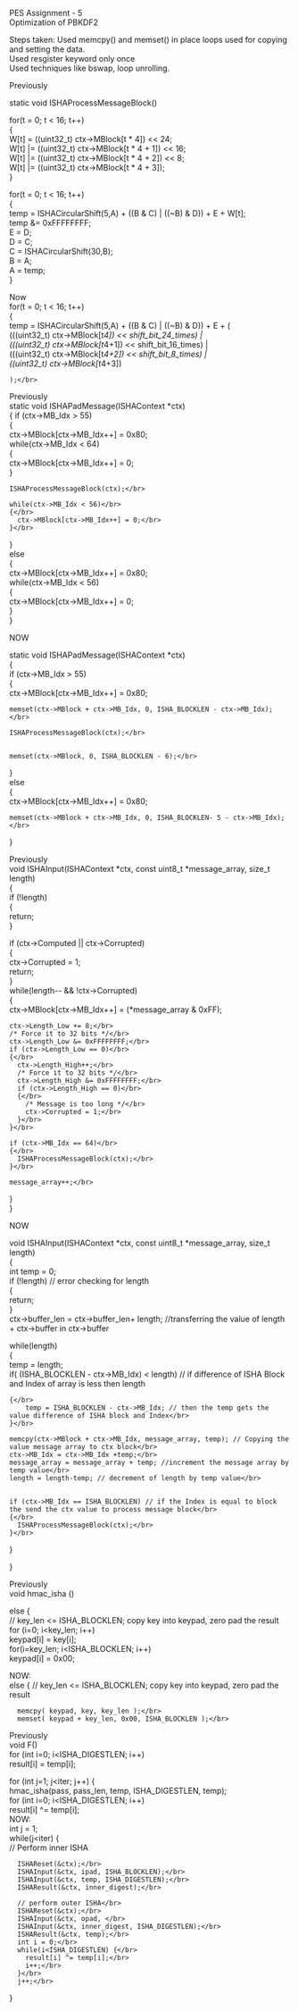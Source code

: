 PES Assignment - 5 </br>
Optimization of PBKDF2</br>

Steps taken:
Used memcpy() and memset() in place loops used for copying and setting the data.</br>
Used resgister keyword only once</br>
Used techniques like bswap, loop unrolling.</br>


Previously</br>

static void ISHAProcessMessageBlock()</br>

for(t = 0; t < 16; t++)</br>
  {</br>
    W[t] = ((uint32_t) ctx->MBlock[t * 4]) << 24;</br>
    W[t] |= ((uint32_t) ctx->MBlock[t * 4 + 1]) << 16;</br>
    W[t] |= ((uint32_t) ctx->MBlock[t * 4 + 2]) << 8;</br>
    W[t] |= ((uint32_t) ctx->MBlock[t * 4 + 3]);</br>
  }</br>

  for(t = 0; t < 16; t++)</br>
  {</br>
    temp = ISHACircularShift(5,A) + ((B & C) | ((~B) & D)) + E + W[t];</br>
    temp &= 0xFFFFFFFF;</br>
    E = D;</br>
    D = C;</br>
    C = ISHACircularShift(30,B);</br>
    B = A;</br>
    A = temp;</br>
  }</br>

Now</br>
for(t = 0; t < 16; t++)</br>
  {</br>
    temp = ISHACircularShift(5,A) + ((B & C) | ((~B) & D)) + E + (</br>
    		(((uint32_t) ctx->MBlock[t*4]) << shift_bit_24_times) |</br>
    		(((uint32_t) ctx->MBlock[t*4+1]) << shift_bit_16_times) |</br>
    		(((uint32_t) ctx->MBlock[t*4+2]) << shift_bit_8_times) |</br>
			 ((uint32_t) ctx->MBlock[t*4+3])</br>

    );</br>

Previously</br>
static void ISHAPadMessage(ISHAContext *ctx)</br>
{
  if (ctx->MB_Idx > 55)</br>
  {</br>
    ctx->MBlock[ctx->MB_Idx++] = 0x80;</br>
    while(ctx->MB_Idx < 64)</br>
    {</br>
      ctx->MBlock[ctx->MB_Idx++] = 0;</br>
    }</br>

    ISHAProcessMessageBlock(ctx);</br>

    while(ctx->MB_Idx < 56)</br>
    {</br>
      ctx->MBlock[ctx->MB_Idx++] = 0;</br>
    }</br>
  }</br>
  else</br>
  {</br>
    ctx->MBlock[ctx->MB_Idx++] = 0x80;</br>
    while(ctx->MB_Idx < 56)</br>
    {</br>
      ctx->MBlock[ctx->MB_Idx++] = 0;</br>
    }</br>
  }</br>

NOW </br>

static void ISHAPadMessage(ISHAContext *ctx)</br>
{</br>
  if (ctx->MB_Idx > 55)</br>
  {</br>
    ctx->MBlock[ctx->MB_Idx++] = 0x80;</br>

    memset(ctx->MBlock + ctx->MB_Idx, 0, ISHA_BLOCKLEN - ctx->MB_Idx);</br>

    ISHAProcessMessageBlock(ctx);</br>


    memset(ctx->MBlock, 0, ISHA_BLOCKLEN - 6);</br>
  }</br>
  else</br>
  {</br>
    ctx->MBlock[ctx->MB_Idx++] = 0x80;</br>

    memset(ctx->MBlock + ctx->MB_Idx, 0, ISHA_BLOCKLEN- 5 - ctx->MB_Idx);</br>
  }</br>


Previously </br>
void ISHAInput(ISHAContext *ctx, const uint8_t *message_array, size_t length)</br>
{</br>
  if (!length)</br>
  {</br>
    return;</br>
  }</br>

  if (ctx->Computed || ctx->Corrupted)</br>
  {</br>
    ctx->Corrupted = 1;</br>
    return;</br>
  }
</br>
  while(length-- && !ctx->Corrupted)</br>
  {</br>
    ctx->MBlock[ctx->MB_Idx++] = (*message_array & 0xFF);</br>

    ctx->Length_Low += 8;</br>
    /* Force it to 32 bits */</br>
    ctx->Length_Low &= 0xFFFFFFFF;</br>
    if (ctx->Length_Low == 0)</br>
    {</br>
      ctx->Length_High++;</br>
      /* Force it to 32 bits */</br>
      ctx->Length_High &= 0xFFFFFFFF;</br>
      if (ctx->Length_High == 0)</br>
      {</br>
        /* Message is too long */</br>
        ctx->Corrupted = 1;</br>
      }</br>
    }</br>

    if (ctx->MB_Idx == 64)</br>
    {</br>
      ISHAProcessMessageBlock(ctx);</br>
    }</br>

    message_array++;</br>
  }</br>
}</br>

NOW</br>

void ISHAInput(ISHAContext *ctx, const uint8_t *message_array, size_t length)</br>
{</br>
  int temp = 0;</br>
  if (!length) // error checking for length</br>
  {</br>
    return;</br>
  }
</br>
  ctx->buffer_len = ctx->buffer_len+ length; //transferring the value of length + ctx->buffer in ctx->buffer</br>

  while(length)</br>
  {</br>
	  temp = length;</br>
	if( (ISHA_BLOCKLEN - ctx->MB_Idx) < length) // if difference of ISHA Block and Index of array is less then length</br>

	{</br>
		temp = ISHA_BLOCKLEN - ctx->MB_Idx; // then the temp gets the value difference of ISHA block and Index</br>
	}</br>

	memcpy(ctx->MBlock + ctx->MB_Idx, message_array, temp); // Copying the value message array to ctx block</br>
	ctx->MB_Idx = ctx->MB_Idx +temp;</br>
	message_array = message_array + temp; //increment the message array by temp value</br>
	length = length-temp; // decrement of length by temp value</br>


    if (ctx->MB_Idx == ISHA_BLOCKLEN) // if the Index is equal to block the send the ctx value to process message block</br>
    {</br>
      ISHAProcessMessageBlock(ctx);</br>
    }</br>
  }</br>

}</br>


Previously</br>
void hmac_isha ()</br>

else {</br>
    // key_len <= ISHA_BLOCKLEN; copy key into keypad, zero pad the result</br>
    for (i=0; i<key_len; i++)</br>
      keypad[i] = key[i];</br>
    for(i=key_len; i<ISHA_BLOCKLEN; i++)</br>
      keypad[i] = 0x00;</br>

NOW:</br>
else {
    // key_len <= ISHA_BLOCKLEN; copy key into keypad, zero pad the result</br>
	  
	  memcpy( keypad, key, key_len );</br>
	  memset( keypad + key_len, 0x00, ISHA_BLOCKLEN );</br>

Previously</br>
void F()</br>
for (int i=0; i<ISHA_DIGESTLEN; i++)</br>
    result[i] = temp[i];</br>

  for (int j=1; j<iter; j++) {</br>
    hmac_isha(pass, pass_len, temp, ISHA_DIGESTLEN, temp);</br>
    for (int i=0; i<ISHA_DIGESTLEN; i++)</br>
      result[i] ^= temp[i];</br>
NOW:</br>
int j = 1;</br>
  while(j<iter) {</br>
	  // Perform inner ISHA</br>
	
	  ISHAReset(&ctx);</br>
	  ISHAInput(&ctx, ipad, ISHA_BLOCKLEN);</br>
	  ISHAInput(&ctx, temp, ISHA_DIGESTLEN);</br>
	  ISHAResult(&ctx, inner_digest);</br>

	  // perform outer ISHA</br>
	  ISHAReset(&ctx);</br>
	  ISHAInput(&ctx, opad, </br>
	  ISHAInput(&ctx, inner_digest, ISHA_DIGESTLEN);</br>
	  ISHAResult(&ctx, temp);</br>
	  int i = 0;</br>
	  while(i<ISHA_DIGESTLEN) {</br>
		result[i] ^= temp[i];</br>
		i++;</br>
	  }</br>
	  j++;</br>
  }
</br>